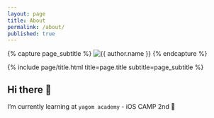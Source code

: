 ```yaml
---
layout: page
title: About
permalink: /about/
published: true
---
```


<div class="page" markdown="1">
{% capture page_subtitle %}
<img
    class="me"
    alt="{{ author.name }}"
    src="{{ site.author.photo | relative_url }}"
    srcset="{{ site.author.photo2x | relative_url }} 2x"
/>
{% endcapture %}

{% include page/title.html title=page.title subtitle=page_subtitle %}

## Hi there 👏

I’m currently learning at `yagom academy` - iOS CAMP 2nd 📱

</div>
